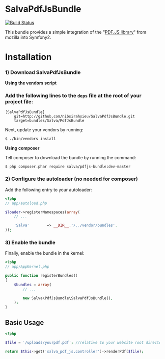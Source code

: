 SalvaPdfJsBundle
================

[![Build Status](https://secure.travis-ci.org/nibsirahsieu/SalvaPdfJsBundle.png?branch=master)](http://travis-ci.org/nibsirahsieu/SalvaPdfJsBundle)

This bundle provides a simple integration of the "[PDF.JS library](https://github.com/mozilla/pdf.js)" from mozilla into Symfony2.

Installation
============

### 1) Download SalvaPdfJsBundle

**Using the vendors script**

### Add the following lines to the `deps` file at the root of your project file:

```
[SalvaPdfJsBundle]
    git=http://github.com/nibsirahsieu/SalvaPdfJsBundle.git
    target=bundles/Salva/PdfJsBundle
```

Next, update your vendors by running:

``` bash
$ ./bin/vendors install
```

**Using composer**

Tell composer to download the bundle by running the command:

``` bash
$ php composer.phar require salva/pdfjs-bundle:dev-master
```

### 2) Configure the autoloader (no needed for composer)

Add the following entry to your autoloader:

``` php
<?php
// app/autoload.php

$loader->registerNamespaces(array(
    // ...

    'Salva'        => __DIR__.'/../vendor/bundles',
));
```

### 3) Enable the bundle

Finally, enable the bundle in the kernel:

``` php
<?php
// app/AppKernel.php

public function registerBundles()
{
    $bundles = array(
        // ...

        new Salva\PdfJsBundle\SalvaPdfJsBundle(),
    );
}
```

## Basic Usage

``` php
<?php

$file = '/uploads/yourpdf.pdf'; //relative to your website root directory

return $this->get('salva_pdf_js.controller')->renderPdf($file);

```

